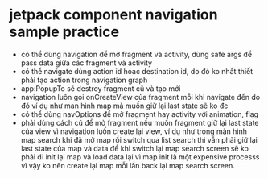 # jetpack component navigation sample practice
- có thể dùng navigation để mở fragment và activity, dùng safe args để pass data giữa các fragment và activity
- có thể navigate dùng action id hoac destination id, do đó ko nhất thiết phải tạo action trong navigation graph
- app:PopupTo sẽ destroy fragment cũ và tạo mới
- navigation luôn gọi onCreateView của fragment mỗi khi navigate đến do đó ví dụ như man hình map mà muốn giữ lại last state sẽ ko đc
- có thể dùng navOptions để mở fragment hay activity với animation, flag
- phải dùng cách cũ để mở fragment nếu muốn fragment giữ lại last state của view vì navigation luốn create lại view, ví dụ như trong màn hình map search khi đã mở map rồi switch qua list search thì vẫn phải giữ lại last state của map và data để khi switch lại map search screen sẽ ko phải đi init lại map và load data lại vì map init là một expensive processs vì vậy ko nên create lại map mỗi lần back lại map search screen.
